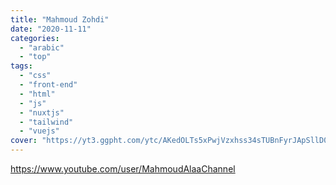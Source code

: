 ```yaml
---
title: "Mahmoud Zohdi"
date: "2020-11-11"
categories:
  - "arabic"
  - "top"
tags:
  - "css"
  - "front-end"
  - "html"
  - "js"
  - "nuxtjs"
  - "tailwind"
  - "vuejs"
cover: "https://yt3.ggpht.com/ytc/AKedOLTs5xPwjVzxhss34sTUBnFyrJApSllD0pa3oQaOhw=s88-c-k-c0x00ffffff-no-rj"
---
```


https://www.youtube.com/user/MahmoudAlaaChannel
